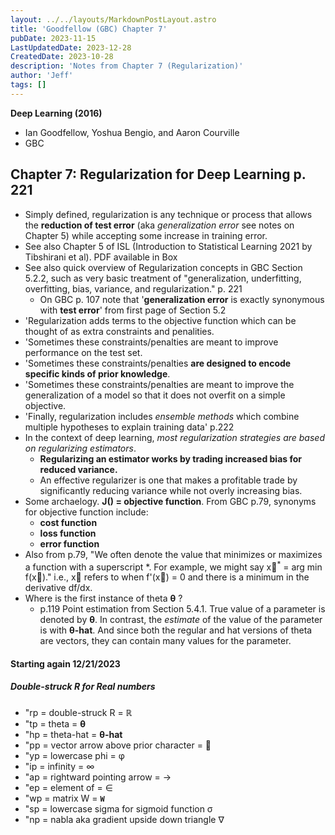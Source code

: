```yaml
---
layout: ../../layouts/MarkdownPostLayout.astro
title: 'Goodfellow (GBC) Chapter 7'
pubDate: 2023-11-15
LastUpdatedDate: 2023-12-28
CreatedDate: 2023-10-28
description: 'Notes from Chapter 7 (Regularization)'
author: 'Jeff'
tags: []
---
```


**Deep Learning (2016)** 
* Ian Goodfellow, Yoshua Bengio, and Aaron Courville
* GBC
## Chapter 7: Regularization for Deep Learning p. 221
* Simply defined, regularization is any technique or process that allows the **reduction of test error** (aka *generalization error* see notes on Chapter 5) while accepting some increase in training error.
* See also Chapter 5 of ISL (Introduction to Statistical Learning 2021 by Tibshirani et al). PDF available in Box
* See also quick overview of Regularization concepts in GBC Section 5.2.2, such as very basic treatment of "generalization, underfitting, overfitting, bias, variance, and regularization." p. 221
	* On GBC p. 107 note that '**generalization error** is exactly synonymous with **test error**' from first page of Section 5.2
* 'Regularization adds terms to the objective function which can be thought of as extra constraints and penalities.
* 'Sometimes these constraints/penalties are meant to improve performance on the test set. 
* 'Sometimes these constraints/penalties **are designed to encode specific kinds of prior knowledge**.
* 'Sometimes these constraints/penalties are meant to improve the generalization of a model so that it does not overfit on a simple objective.
* 'Finally, regularization includes *ensemble methods* which combine multiple hypotheses to explain training data' p.222
* In the context of deep learning, *most regularization strategies are based on regularizing estimators*.
	* **Regularizing an estimator works by trading increased bias for reduced variance.**
	* An effective regularizer is one that makes a profitable trade by significantly reducing variance while not overly increasing bias.
* Some archaelogy. **J() = objective function**. From GBC p.79, synonyms for objective function include:
	* **cost function**
	* **loss function**
	* **error function**
* Also from p.79, "We often denote the value that minimizes or maximizes a function with a superscript *. For example, we might say x&#8407;<sup>\*</sup> = arg min f(x&#8407;)." i.e., x&#8407; refers to when f'(x&#8407;) = 0 and there is a minimum in the derivative df/dx.  
* Where is the first instance of theta **&#952;** ?
	* p.119 Point estimation from Section 5.4.1. True value of a parameter is denoted by **&#952;**. In contrast, the *estimate* of the value of the parameter is with **&#952;-hat**. And since both the regular and hat versions of theta are vectors, they can contain many values for the parameter.


#### Starting again 12/21/2023





##### Double-struck R for Real numbers
* "rp = double-struck R = &#8477;
* "tp = theta = **&#952;**
* "hp = theta-hat = **&#952;-hat**
* "pp = vector arrow above prior character = &#8407;
* "yp = lowercase phi = &#966;
* "ip = infinity = &#8734;
* "ap = rightward pointing arrow = &#8594;
* "ep = element of = &#8712;
* "wp = matrix W = **`W`**
* "sp = lowercase sigma for sigmoid function &#963;
* "np = nabla aka gradient upside down triangle &#8711;

